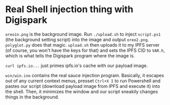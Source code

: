 # Real Shell injection thing with Digispark

`oreoin.png` is the background image.
Run `./upload.sh` to inject `script.ps1` (the background setting script) into the image and output `oreo2.png`. `polyglot.py` does that magic. `upload.sh` then uploads it to my IPFS server (of course, you won't have the keys for that) and sets the IPFS CID to `VAR.h`, which is what tells the Digispark program where the image is.

`curl ipfs.io...` just primes ipfs.io's cache with our payload image.

`win/win.ino` contains the real sauce injection program. Basically, it escapes out of any current context menus, presset `Ctrl+X I` to run Powershell and pastes our script (download payload image from IPFS and execute it) into the shell. Then, it minimizes the window and our script sneakily changes things in the background.

